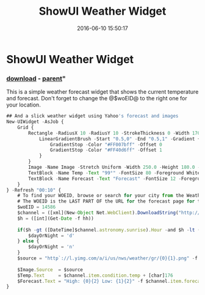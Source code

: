 ﻿---
pid:            6377
parent:         2809
children:       
poster:         asterios
title:          ShowUI Weather Widget
date:           2016-06-10 15:50:17
format:         javascript
---

# ShowUI Weather Widget

### [download](6377.js) - [parent](2809.md)"

This is a simple weather forecast widget that shows the current temperature and forecast. Don't forget to change the @$woEID@ to the right one for your location.

```javascript
## And a slick weather widget using Yahoo's forecast and images
New-UIWidget -AsJob { 
    Grid {
        Rectangle -RadiusX 10 -RadiusY 10 -StrokeThickness 0 -Width 170 -Height 80 -HorizontalAlignment Left -VerticalAlignment Top -Margin "60,40,0,0" -Fill { 
            LinearGradientBrush -Start "0.5,0" -End "0.5,1" -Gradient {
                GradientStop -Color "#FF007bff" -Offset 0
                GradientStop -Color "#FF40d6ff" -Offset 1
            }
        }
        Image -Name Image -Stretch Uniform -Width 250.0 -Height 180.0 -Source "http://l.yimg.com/a/i/us/nws/weather/gr/31d.png"
        TextBlock -Name Temp -Text "99°" -FontSize 80 -Foreground White -Margin "130,0,0,0" -Effect { DropShadowEffect -Color Black -Shadow 0 -Blur 8 }
        TextBlock -Name Forecast -Text "Forecast" -FontSize 12 -Foreground White -Margin "120,95,0,0"
    }
} -Refresh "00:10" {
    # To find your WOEID, browse or search for your city from the Weather home page. 
    # The WOEID is the LAST PART OF the URL for the forecast page for that city. 
    $woEID = 14586
    $channel = ([xml](New-Object Net.WebClient).DownloadString("http://weather.yahooapis.com/forecastrss?p=$woEID")).rss.channel
    $h = ([int](Get-Date -f hh))
    
    if($h -gt ([DateTime]$channel.astronomy.sunrise).Hour -and $h -lt ([DateTime]$channel.astronomy.sunset).Hour) {
        $dayOrNight = 'd'
    } else {
        $dayOrNight = 'n'
    }
    $source = "http`://l.yimg.com/a/i/us/nws/weather/gr/{0}{1}.png" -f $channel.item.condition.code, $dayOrNight
    
    $Image.Source  = $source
    $Temp.Text     = $channel.item.condition.temp + [char]176
    $Forecast.Text = "High: {0}{2} Low: {1}{2}" -f $channel.item.forecast[0].high, $channel.item.forecast[0].low, [char]176
}
```
